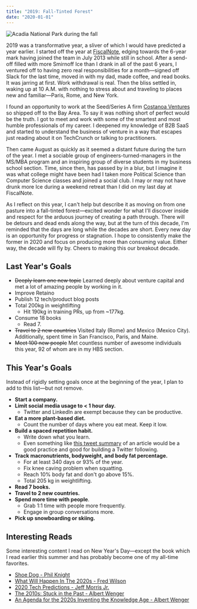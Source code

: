```yaml
---
title: "2019: Fall-Tinted Forest"
date: "2020-01-01"
---
```


![Acadia National Park during the fall](/yellow-acadia.jpg)

2019 was a transformative year, a sliver of which I would have predicted a year earlier. I started off the year at [FiscalNote](https://fiscalnote.com/), edging towards the 6-year mark having joined the team in July 2013 while still in school. After a send-off filled with more Smirnoff Ice than I drank in all of the past 6 years, I ventured off to having zero real responsibilities for a month—signed off Slack for the last time, moved in with my dad, made coffee, and read books. It was jarring at first. Work withdrawal is real. Then the bliss settled in, waking up at 10 A.M. with nothing to stress about and traveling to places new and familiar—Paris, Rome, and New York.

I found an opportunity to work at the Seed/Series A firm [Costanoa Ventures](https://www.costanoavc.com/) so shipped off to the Bay Area. To say it was nothing short of perfect would be the truth. I got to meet and work with some of the smartest and most humble professionals of my career. I deepened my knowledge of B2B SaaS and started to understand the business of venture in a way that escapes just reading about it on TechCrunch or talking to practitioners.

Then came August as quickly as it seemed a distant future during the turn of the year. I met a sociable group of engineers-turned-managers in the MS/MBA program and an inspiring group of diverse students in my business school section. Time, since then, has passed by in a blur, but I imagine it was what college might have been had I taken more Political Science than Computer Science classes and joined a social club. I may or may not have drunk more Ice during a weekend retreat than I did on my last day at FiscalNote.

As I reflect on this year, I can't help but describe it as moving on from one pasture into a fall-tinted forest—excited wonder for what I'll discover inside and respect for the arduous journey of creating a path through. There will be detours and dead ends along the way, but at the turn of this decade, I'm reminded that the days are long while the decades are short. Every new day is an opportunity for progress or stagnation. I hope to consistently make the former in 2020 and focus on producing more than consuming value. Either way, the decade will fly by. Cheers to making this our breakout decade.

## Last Year's Goals

- ~~Deeply learn one new topic~~ Learned deeply about venture capital and met a lot of amazing people by working in it.
- Improve Retaino
- Publish 12 tech/product blog posts
- Total 200kg in weightlifting
  - Hit 190kg in training PRs, up from ~177kg.
- Consume 18 books
  - Read 7.
- ~~Travel to 2 new countries~~ Visited Italy (Rome) and Mexico (Mexico City). Additionally, spent time in San Francisco, Paris, and Maine.
- ~~Meet 100 new people~~ Met countless number of awesome individuals this year, 92 of whom are in my HBS section.

## This Year's Goals

Instead of rigidly setting goals once at the beginning of the year, I plan to add to this list—but not remove.

- **Start a company.**
- **Limit social media usage to < 1 hour day.**
  - Twitter and LinkedIn are exempt because they can be productive.
- **Eat a more plant-based diet.**
  - Count the number of days where you eat meat. Keep it low.
- **Build a spaced repetition habit.**
  - Write down what you learn.
  - Even something like [this tweet summary](https://twitter.com/earlvlee/status/1146612139718664195) of an article would be a good practice and good for building a Twitter following.
- **Track macronutrients, bodyweight, and body fat percentage.**
  - For at least 340 days or 93% of the year.
  - Fix knee caving problem when squatting.
  - Reach 10% body fat and don't go above 15%.
  - Total 205 kg in weightlifting.
- **Read 7 books.**
- **Travel to 2 new countries.**
- **Spend more time with people**.
  - Grab 1:1 time with people more frequently.
  - Engage in group conversations more.
- **Pick up snowboarding or skiing.**

## Interesting Reads

Some interesting content I read on New Year's Day—except the book which I read earlier this summer and has probably become one of my all-time favorites.

- [Shoe Dog - Phil Knight](https://amzn.to/2QcX6t0)
- [What Will Happen In The 2020s - Fred Wilson](https://avc.com/2020/01/what-will-happen-in-the-2020s/)
- [2020 Tech Predictions - Jeff Morris Jr.](https://twitter.com/jmj/status/1212487514025414656)
- [The 2010s: Stuck in the Past - Albert Wenger](https://continuations.com/post/189978534785/the-2010s-stuck-in-the-past)
- [An Agenda for the 2020s Inventing the Knowledge Age - Albert Wenger](https://continuations.com/post/189997132065/an-agenda-for-the-2020s-inventing-the-knowledge)
